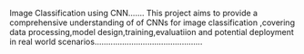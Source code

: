 Image Classification using CNN.......
This project aims to provide a comprehensive understanding of of CNNs for image classification ,covering data processing,model design,training,evaluatiion and potential deployment in real
world scenarios...............................................
